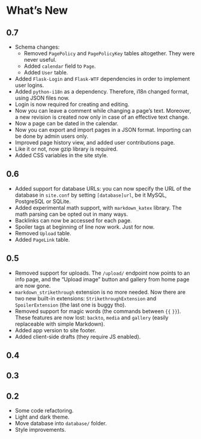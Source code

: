 # What’s New

## 0.7

+ Schema changes:
  + Removed `PagePolicy` and `PagePolicyKey` tables altogether. They were never useful.
  + Added `calendar` field to `Page`.
  + Added `User` table.
+ Added `Flask-Login` and `Flask-WTF` dependencies in order to implement user logins.
+ Added `python-i18n` as a dependency.  Therefore, i18n changed format, using JSON files now.
+ Login is now required for creating and editing.
+ Now you can leave a comment while changing a page’s text. Moreover, a new revision is created now
  only in case of an effective text change.
+ Now a page can be dated in the calendar.
+ Now you can export and import pages in a JSON format. Importing can be done by admin users only.
+ Improved page history view, and added user contributions page.
+ Like it or not, now gzip library is required.
+ Added CSS variables in the site style.

## 0.6

+ Added support for database URLs: you can now specify the URL of the database
  in `site.conf` by setting `[database]url`, be it MySQL, PostgreSQL or SQLite.
+ Added experimental math support, with `markdown_katex` library. The math
  parsing can be opted out in many ways.
+ Backlinks can now be accessed for each page.
+ Spoiler tags at beginning of line now work. Just for now.
+ Removed `Upload` table.
+ Added `PageLink` table.

## 0.5

+ Removed support for uploads. The `/upload/` endpoint now points to an info
  page, and the “Upload image” button and gallery from home page are now gone.
+ `markdown_strikethrough` extension is no more needed. Now there are two new
  built-in extensions: `StrikethroughExtension` and `SpoilerExtension` (the
  last one is buggy tho).
+ Removed support for magic words (the commands between `{{` `}}`). These
  features are now lost: `backto`, `media` and `gallery` (easily replaceable
  with simple Markdown).
+ Added app version to site footer.
+ Added client-side drafts (they require JS enabled).

## 0.4



## 0.3



## 0.2

+ Some code refactoring.
+ Light and dark theme.
+ Move database into `database/` folder.
+ Style improvements.
